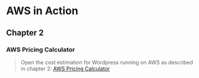 # AWS in Action
## Chapter 2

### AWS Pricing Calculator

> Open the cost estimation for Wordpress running on AWS as described in chapter 2: [AWS Pricing Calculator](https://calculator.aws/#/estimate?id=529b42840ff38554353514f7b5b58efca972b2cc)